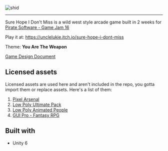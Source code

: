![shid](https://github.com/user-attachments/assets/7b67203f-fde5-4398-8837-24141403ea65)

--------------
Sure Hope I Don't Miss is a wild west style arcade game built in 2 weeks for [Pirate Software - Game Jam 16](https://itch.io/jam/pirate)

Play it at: https://unclelukie.itch.io/sure-hope-i-dont-miss

Theme: **You Are The Weapon**

[Game Design Document](https://docs.google.com/document/d/1uqWtq5vjYB-EIcmapQR8w22kwuxXd2n5onxZqv496Ns/edit?usp=sharing)

## Licensed assets
Licensed assets are used here and aren't included in the repo, you gotta import them or replace assets. Here's a list of them:

1. [Pixel Arsenal](https://assetstore.unity.com/packages/p/pixel-arsenal-74726)
2. [Low Poly Ultimate Pack](https://assetstore.unity.com/packages/p/low-poly-ultimate-pack-54733)
3. [Low Poly Animated People](https://assetstore.unity.com/packages/p/low-poly-animated-people-156748)
4. [GUI Pro - Fantasy RPG](https://assetstore.unity.com/packages/p/gui-pro-fantasy-rpg-170168)


## Built with
- Unity 6
